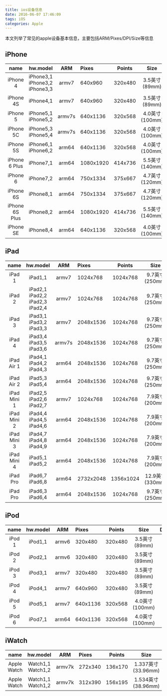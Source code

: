 ```yaml
---
title: ios设备信息
date: 2016-06-07 17:46:09
tags: iOS
categories: Apple
---
```


本文列举了常见的apple设备基本信息，主要包括ARM/Pixes/DPI/Size等信息
<!-- more -->
iPhone
---
|name|hw.model|ARM|Pixes|Points|Size|DPI/PPI|
|:--:|:--:|:--:|:--|:--:|:--:|:--:|
|iPhone 4|iPhone3,1</br>iPhone3,2</br>iPhone3,3|armv7|640x960|320x480|3.5英寸(89mm)|326|
|iPhone 4S|iPhone4,1|armv7|640x960|320x480|3.5英寸(89mm)|326|
|iPhone 5|iPhone5,1</br>iPhone5,2|armv7s|640x1136|320x568|4.0英寸(100mm)|326|
|iPhone 5C|iPhone5,3</br>iPhone5,4|armv7s|640x1136|320x568|4.0英寸(100mm)|326|
|iPhone 5S|iPhone6,1</br>iPhone6,2|arm64|640x1136|320x568|4.0英寸(100mm)|326|
|iPhone 6 Plus|iPhone7,1|arm64|1080x1920|414x736|5.5英寸(140mm)|401|
|iPhone 6|iPhone7,2|arm64|750x1334|375x667|4.7英寸(120mm)|326|
|iPhone 6S|iPhone8,1|arm64|750x1334|375x667|4.7英寸(120mm)|326|
|iPhone 6S Plus|iPhone8,2|arm64|1080x1920|414x736|5.5英寸(140mm)|401|
|iPhone SE|iPhone8,4|arm64|640x1136|320x568|4.0英寸(100mm)|326|
iPad
---
|name|hw.model|ARM|Pixes|Points|Size|DPI/PPI|
|:--:|:--:|:--:|:--|:--:|:--:|:--:|
|iPad 1|iPad1,1|armv7|1024x768|1024x768|9.7英寸(250mm)|132|
|iPad 2|iPad2,1</br>iPad2,2</br>iPad2,3</br>iPad2,4|armv7|1024x768|1024x768|9.7英寸(250mm)|132|
|iPad 3|iPad3,1</br>iPad3,2</br>iPad3,3|armv7|2048x1536|1024x768|9.7英寸(250mm)|264|
|iPad 4|iPad3,4</br>iPad3,5</br>iPad3,6|armv7s|2048x1536|1024x768|9.7英寸(250mm)|264|
|iPad Air 1|iPad4,1</br>iPad4,2</br>iPad4,3|arm64|2048x1536|1024x768|9.7英寸(250mm)|264|
|iPad Air 2|iPad5,3</br>iPad5,4|arm64|2048x1536|1024x768|9.7英寸(250mm)|264|
|iPad Mini 1|iPad2,5</br>iPad2,6</br>iPad2,7|armv7|1024x768|1024x768|7.9英寸(200mm)|163|
|iPad Mini 2|iPad4,4</br>iPad4,5</br>iPad4,6|arm64|2048x1536|1024x768|7.9英寸(200mm)|326|
|iPad Mini 3|iPad4,7</br>iPad4,8</br>iPad4,9|arm64|2048x1536|1024x768|7.9英寸(200mm)|326|
|iPad Mini 4|iPad5,1</br>iPad5,2|arm64|2048x1536|1024x768|7.9英寸(200mm)|326|
|iPad Pro|iPad6,7</br>iPad6,8|arm64|2732x2048|1356x1024|12.9英寸(330mm)|264|
|iPad Pro|iPad6,3</br>iPad6,4|arm64|2048x1536|1024x768|9.7英寸(250mm)|264|
iPod
---
|name|hw.model|ARM|Pixes|Points|Size|DPI/PPI|
|:--:|:--:|:--:|:--|:--:|:--:|:--:|
|iPod 1|iPod1,1|armv6|320x480|320x480|3.5英寸(89mm)|163|
|iPod 2|iPod2,1|armv6|320x480|320x480|3.5英寸(89mm)|163|
|iPod 3|iPod3,1|armv7|320x480|320x480|3.5英寸(89mm)|163|
|iPod 4|iPod4,1|armv7|640x960|320x480|3.5英寸(89mm)|326|
|iPod 5|iPod5,1|armv7|640x1136|320x568|4.0英寸(100mm)|326|
|iPod 6|iPod7,1|arm64|640x1136|320x568|4.0英寸(100mm)|326|
iWatch
---
|name|hw.model|ARM|Pixes|Points|Size|DPI/PPI|
|:--:|:--:|:--:|:--|:--:|:--:|:--:|
|Apple Watch|Watch1,1</br>Watch1,2|armv7k|272x340|136x170|1.337英寸(33.96mm)|326|
|Apple Watch|Watch1,1</br>Watch1,2|armv7k|312x390|156x195|1.534英寸(38.96mm)|326|
